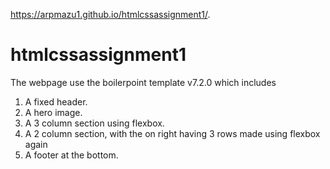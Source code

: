 https://arpmazu1.github.io/htmlcssassignment1/.
# htmlcssassignment1

The webpage use the boilerpoint template v7.2.0 which includes
 1) A fixed header.
 2) A hero image.
 3) A 3 column section using flexbox.
 4) A 2 column section, with the on right having 3 rows made using flexbox again
 5) A footer at the bottom.
